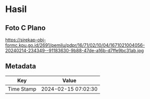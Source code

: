 # Hasil

## Foto C Plano

https://sirekap-obj-formc.kpu.go.id/2691/pemilu/pdpr/16/71/02/10/04/1671021004056-20240214-234349--91183630-9b88-47de-a16b-d7ffe9bc31ab.jpg


## Metadata

| Key        | Value               |
| ---------- | ------------------- |
| Time Stamp | 2024-02-15 07:02:30 |



